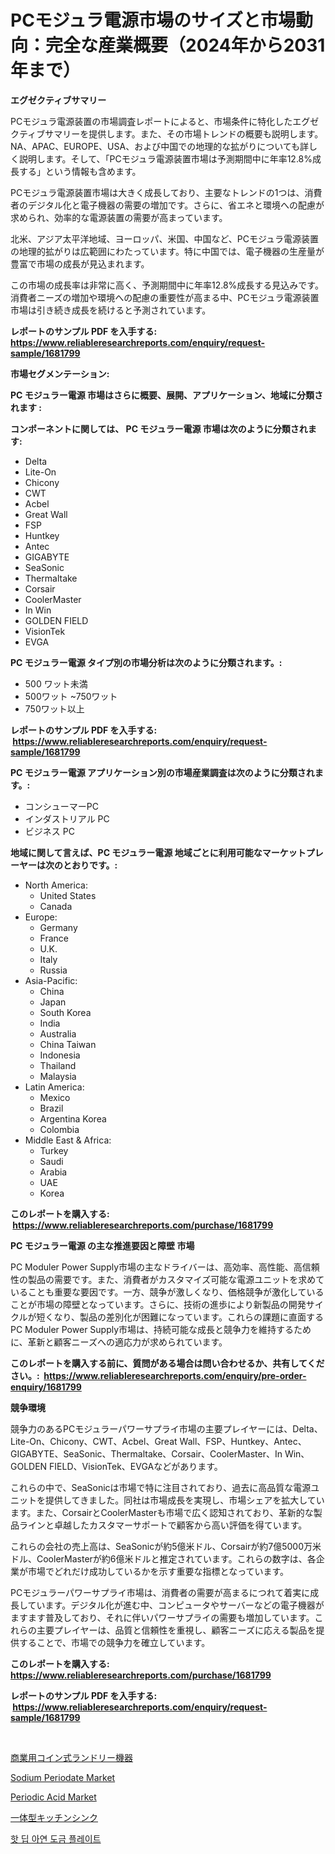 <p><h1>PCモジュラ電源市場のサイズと市場動向：完全な産業概要（2024年から2031年まで）</h1></p><p><strong>エグゼクティブサマリー</strong></p>
<p><p>PCモジュラ電源装置の市場調査レポートによると、市場条件に特化したエグゼクティブサマリーを提供します。また、その市場トレンドの概要も説明します。NA、APAC、EUROPE、USA、および中国での地理的な拡がりについても詳しく説明します。そして、「PCモジュラ電源装置市場は予測期間中に年率12.8%成長する」という情報も含めます。</p><p>PCモジュラ電源装置市場は大きく成長しており、主要なトレンドの1つは、消費者のデジタル化と電子機器の需要の増加です。さらに、省エネと環境への配慮が求められ、効率的な電源装置の需要が高まっています。</p><p>北米、アジア太平洋地域、ヨーロッパ、米国、中国など、PCモジュラ電源装置の地理的拡がりは広範囲にわたっています。特に中国では、電子機器の生産量が豊富で市場の成長が見込まれます。</p><p>この市場の成長率は非常に高く、予測期間中に年率12.8%成長する見込みです。消費者ニーズの増加や環境への配慮の重要性が高まる中、PCモジュラ電源装置市場は引き続き成長を続けると予測されています。</p></p>
<p><strong>レポートのサンプル PDF を入手する: <a href="https://www.reliableresearchreports.com/enquiry/request-sample/1681799">https://www.reliableresearchreports.com/enquiry/request-sample/1681799</a></strong></p>
<p><strong>市場セグメンテーション:</strong></p>
<p><strong> PC モジュラー電源 市場はさらに概要、展開、アプリケーション、地域に分類されます :</strong></p>
<p><strong>コンポーネントに関しては、 PC モジュラー電源 市場は次のように分類されます: &nbsp;</strong></p>
<p><ul><li>Delta</li><li>Lite-On</li><li>Chicony</li><li>CWT</li><li>Acbel</li><li>Great Wall</li><li>FSP</li><li>Huntkey</li><li>Antec</li><li>GIGABYTE</li><li>SeaSonic</li><li>Thermaltake</li><li>Corsair</li><li>CoolerMaster</li><li>In Win</li><li>GOLDEN FIELD</li><li>VisionTek</li><li>EVGA</li></ul></p>
<p><strong> PC モジュラー電源 タイプ別の市場分析は次のように分類されます。:</strong></p>
<p><ul><li>500 ワット未満</li><li>500ワット ~750ワット</li><li>750ワット以上</li></ul></p>
<p><strong>レポートのサンプル PDF を入手する: &nbsp;<a href="https://www.reliableresearchreports.com/enquiry/request-sample/1681799">https://www.reliableresearchreports.com/enquiry/request-sample/1681799</a></strong></p>
<p><strong> PC モジュラー電源 アプリケーション別の市場産業調査は次のように分類されます。:</strong></p>
<p><ul><li>コンシューマーPC</li><li>インダストリアル PC</li><li>ビジネス PC</li></ul></p>
<p><strong>地域に関して言えば、PC モジュラー電源 地域ごとに利用可能なマーケットプレーヤーは次のとおりです。:</strong></p>
<p><ul>
    <li>
        North America:
        <ul>
            <li>United States</li>
            <li>Canada</li>
        </ul>
    </li>
    <li>
        Europe:
        <ul>
            <li>Germany</li>
            <li>France</li>
            <li>U.K.</li>
            <li>Italy</li>
            <li>Russia</li>
        </ul>
    </li>
    <li>
        Asia-Pacific:
        <ul>
            <li>China</li>
            <li>Japan</li>
            <li>South Korea</li>
            <li>India</li>
            <li>Australia</li>
            <li>China Taiwan</li>
            <li>Indonesia</li>
            <li>Thailand</li>
            <li>Malaysia</li>
        </ul>
    </li>
    <li>
        Latin America:
        <ul>
            <li>Mexico</li>
            <li>Brazil</li>
            <li>Argentina Korea</li>
            <li>Colombia</li>
        </ul>
    </li>
    <li>
        Middle East & Africa:
        <ul>
            <li>Turkey</li>
            <li>Saudi</li>
            <li>Arabia</li>
            <li>UAE</li>
            <li>Korea</li>
        </ul>
    </li>
    </ul></p>
<p><strong>このレポートを購入する: &nbsp;<a href="https://www.reliableresearchreports.com/purchase/1681799">https://www.reliableresearchreports.com/purchase/1681799</a></strong></p>
<p><strong>PC モジュラー電源 の主な推進要因と障壁 市場</strong></p>
<p><p>PC Moduler Power Supply市場の主なドライバーは、高効率、高性能、高信頼性の製品の需要です。また、消費者がカスタマイズ可能な電源ユニットを求めていることも重要な要因です。一方、競争が激しくなり、価格競争が激化していることが市場の障壁となっています。さらに、技術の進歩により新製品の開発サイクルが短くなり、製品の差別化が困難になっています。これらの課題に直面するPC Moduler Power Supply市場は、持続可能な成長と競争力を維持するために、革新と顧客ニーズへの適応力が求められています。</p></p>
<p><strong>このレポートを購入する前に、質問がある場合は問い合わせるか、共有してください。:&nbsp; <a href="https://www.reliableresearchreports.com/enquiry/pre-order-enquiry/1681799">https://www.reliableresearchreports.com/enquiry/pre-order-enquiry/1681799</a></strong></p>
<p><strong>競争環境</strong></p>
<p><p>競争力のあるPCモジュラーパワーサプライ市場の主要プレイヤーには、Delta、Lite-On、Chicony、CWT、Acbel、Great Wall、FSP、Huntkey、Antec、GIGABYTE、SeaSonic、Thermaltake、Corsair、CoolerMaster、In Win、GOLDEN FIELD、VisionTek、EVGAなどがあります。</p><p>これらの中で、SeaSonicは市場で特に注目されており、過去に高品質な電源ユニットを提供してきました。同社は市場成長を実現し、市場シェアを拡大しています。また、CorsairとCoolerMasterも市場で広く認知されており、革新的な製品ラインと卓越したカスタマーサポートで顧客から高い評価を得ています。</p><p>これらの会社の売上高は、SeaSonicが約5億米ドル、Corsairが約7億5000万米ドル、CoolerMasterが約6億米ドルと推定されています。これらの数字は、各企業が市場でどれだけ成功しているかを示す重要な指標となっています。</p><p>PCモジュラーパワーサプライ市場は、消費者の需要が高まるにつれて着実に成長しています。デジタル化が進む中、コンピュータやサーバーなどの電子機器がますます普及しており、それに伴いパワーサプライの需要も増加しています。これらの主要プレイヤーは、品質と信頼性を重視し、顧客ニーズに応える製品を提供することで、市場での競争力を確立しています。</p></p>
<p><strong>このレポートを購入する: &nbsp; <a href="https://www.reliableresearchreports.com/purchase/1681799">https://www.reliableresearchreports.com/purchase/1681799</a></strong></p>
<p><strong>レポートのサンプル PDF を入手する: &nbsp;<a href="https://www.reliableresearchreports.com/enquiry/request-sample/1681799">https://www.reliableresearchreports.com/enquiry/request-sample/1681799</a></strong><strong></strong></p>
<p>&nbsp;</p>
<p><p><a href="https://github.com/mreklxf44233/Market-Research-Report-List-1/blob/main/43734171812.md">商業用コイン式ランドリー機器</a></p><p><a href="https://issuu.com/reportprime-2/docs/sodium-periodate-market-size-2030.pptx">Sodium Periodate Market</a></p><p><a href="https://issuu.com/reportprime-2/docs/periodic-acid-market-size-2030.pptx">Periodic Acid Market</a></p><p><a href="https://medium.com/@emmittkutch2023/%E7%B5%B1%E5%90%88%E3%82%AD%E3%83%83%E3%83%81%E3%83%B3%E3%82%B7%E3%83%B3%E3%82%AF%E5%B8%82%E5%A0%B4%E3%83%AC%E3%83%9D%E3%83%BC%E3%83%88%E3%81%AF-%E3%81%93%E3%81%AE%E5%B8%82%E5%A0%B4%E3%81%AE%E6%9C%80%E6%96%B0%E3%81%AE%E3%83%88%E3%83%AC%E3%83%B3%E3%83%89%E3%82%84%E6%88%90%E9%95%B7%E6%A9%9F%E4%BC%9A%E3%82%92%E6%98%8E%E3%82%89%E3%81%8B%E3%81%AB%E3%81%97%E3%81%BE%E3%81%99-054b0ed74d7e">一体型キッチンシンク</a></p><p><a href="https://medium.com/@gabrielblanda5656/%EC%97%B4%EC%97%B0-%EC%95%84%EC%97%B0-%EB%8F%84%EA%B8%88%ED%8C%90-%EC%8B%9C%EC%9E%A5-%EC%8B%9C%EC%9E%A5-cagr-%EC%8B%9C%EC%9E%A5-%ED%8A%B8%EB%A0%8C%EB%93%9C-%EB%B0%8F-%EC%84%B1%EC%9E%A5-%EC%A0%84%EB%9E%B5%EC%97%90-%EB%8C%80%ED%95%9C-%ED%86%B5%EC%B0%B0%EB%A0%A5-1345b8e46aca">핫 딥 아연 도금 플레이트</a></p></p>